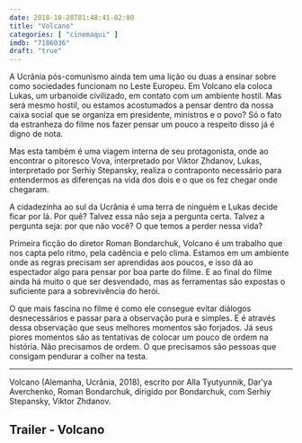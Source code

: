 ```yaml
---
date: 2018-10-28T01:48:41-02:00
title: "Volcano"
categories: [ "cinemaqui" ]
imdb: "7186036"
draft: "true"
---
```

A Ucrânia pós-comunismo ainda tem uma lição ou duas a ensinar sobre como sociedades funcionam no Leste Europeu. Em Volcano ela coloca Lukas, um urbanoide civilizado, em contato com um ambiente hostil. Mas será mesmo hostil, ou estamos acostumados a pensar dentro da nossa caixa social que se organiza em presidente, ministros e o povo? Só o fato da estranheza do filme nos fazer pensar um pouco a respeito disso já é digno de nota.

Mas esta também é uma viagem interna de seu protagonista, onde ao encontrar o pitoresco Vova, interpretado por Viktor Zhdanov, Lukas, interpretado por Serhiy Stepansky, realiza o contraponto necessário para entendermos as diferenças na vida dos dois e o que os fez chegar onde chegaram.

A cidadezinha ao sul da Ucrânia é uma terra de ninguém e Lukas decide ficar por lá. Por quê? Talvez essa não seja a pergunta certa. Talvez a pergunta seja: por que não você? O que temos a perder nessa vida?

Primeira ficção do diretor Roman Bondarchuk, Volcano é um trabalho que nos capta pelo ritmo, pela cadência e pelo clima. Estamos em um ambiente onde as regras precisam ser aprendidas aos poucos, e isso dá ao espectador algo para pensar por boa parte do filme. E ao final do filme ainda há muito o que ser desvendado, mas as ferramentas são expostas o suficiente para a sobrevivência do herói.

O que mais fascina no filme é como ele consegue evitar diálogos desnecessários e passar para a observação pura e simples. E é através dessa observação que seus melhores momentos são forjados. Já seus piores momentos são as tentativas de colocar um pouco de ordem na história. Não precisamos de ordem. O que precisamos são pessoas que consigam pendurar a colher na testa.

<hr>
Volcano (Alemanha, Ucrânia, 2018), escrito por Alla Tyutyunnik, Dar'ya Averchenko, Roman Bondarchuk, dirigido por Bondarchuk, com Serhiy Stepansky, Viktor Zhdanov.
</hr>

<h2>Trailer - Volcano</h2>
